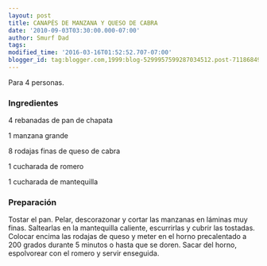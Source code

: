```yaml
---
layout: post
title: CANAPÉS DE MANZANA Y QUESO DE CABRA
date: '2010-09-03T03:30:00.000-07:00'
author: Smurf Dad
tags: 
modified_time: '2016-03-16T01:52:52.707-07:00'
blogger_id: tag:blogger.com,1999:blog-5299957599287034512.post-7118684935085191382
---
```


Para 4 personas.

<h3>Ingredientes</h3>

4 rebanadas de pan de chapata

1 manzana grande

8 rodajas finas de queso de cabra

1 cucharada de romero

1 cucharada de mantequilla

<h3>Preparación</h3>

Tostar el pan. Pelar, descorazonar y cortar las manzanas en láminas muy finas. Saltearlas en la mantequilla caliente, escurrirlas y cubrir las tostadas. Colocar encima las rodajas de queso y meter en el horno precalentado a 200 grados durante 5 minutos o hasta que se doren. Sacar del horno, espolvorear con el romero y servir enseguida.

